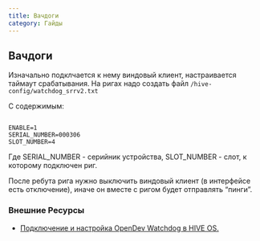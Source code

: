 ```yaml
---
title: Вачдоги
category: Гайды
---
```


## Вачдоги
Изначально подклчается к нему виндовый клиент, настраивается таймаут срабатывания.
На ригах надо создать файл
`/hive-config/watchdog_srrv2.txt`

С содержимым:
<pre><code>
ENABLE=1
SERIAL_NUMBER=000306
SLOT_NUMBER=4
</code></pre>
Где SERIAL_NUMBER - серийник устройства, SLOT_NUMBER - слот, к которому подключен риг.

После ребута рига нужно выключить виндовый клиент (в интерфейсе есть отключение), иначе он вместе с ригом будет отправлять “пинги”.

### Внешние Ресурсы
- <a href="http://finance-quality.ru/podklyuchenie-i-nastrojka-opendev-watchdog-v-hive-os/">Подключение и настройка OpenDev Watchdog в HIVE OS.</a>
